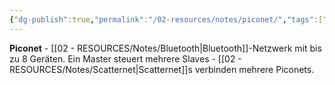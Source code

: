 ```yaml
---
{"dg-publish":true,"permalink":"/02-resources/notes/piconet/","tags":["informatik/netzwerk/bluetooth/netzwerk","geräte/gruppe","informatik/netzwerk/wireless"],"noteIcon":"","updated":"2025-09-10T16:35:32.356+02:00"}
---
```



**Piconet** - [[02 - RESOURCES/Notes/Bluetooth\|Bluetooth]]-Netzwerk mit bis zu 8 Geräten.
Ein Master steuert mehrere Slaves - [[02 - RESOURCES/Notes/Scatternet\|Scatternet]]s verbinden mehrere Piconets.